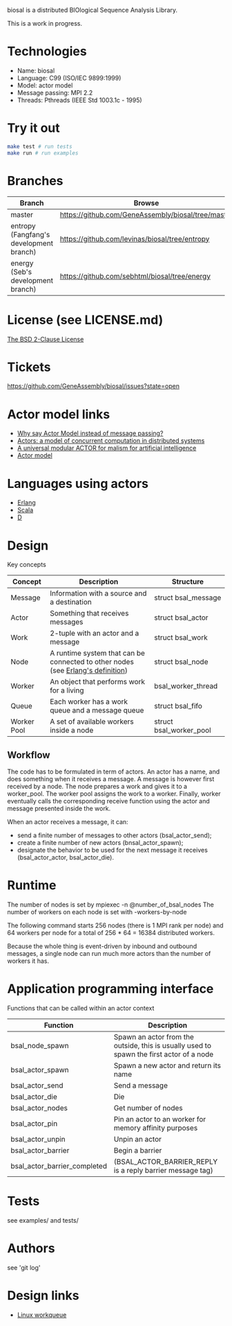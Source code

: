 biosal is a distributed BIOlogical Sequence Analysis Library.

This is a work in progress.

# Technologies

- Name: biosal
- Language: C99 (ISO/IEC 9899:1999)
- Model: actor model
- Message passing: MPI 2.2
- Threads: Pthreads (IEEE Std 1003.1c - 1995)

# Try it out

```bash
make test # run tests
make run # run examples
```

# Branches

Branch | Browse | HTTPS | SSH
--- | --- | --- | ---
 master | https://github.com/GeneAssembly/biosal/tree/master | https://github.com/GeneAssembly/biosal.git | git@github.com:GeneAssembly/biosal.git
 entropy (Fangfang's development branch) | https://github.com/levinas/biosal/tree/entropy | https://github.com/levinas/biosal.git | git@github.com:levinas/biosal.git
 energy (Seb's development branch) | https://github.com/sebhtml/biosal/tree/energy | https://github.com/sebhtml/biosal.git | git@github.com:sebhtml/biosal.git

# License (see LICENSE.md)

[The BSD 2-Clause License](http://opensource.org/licenses/BSD-2-Clause)

# Tickets

https://github.com/GeneAssembly/biosal/issues?state=open

# Actor model links

- [Why say Actor Model instead of message passing?](http://lambda-the-ultimate.org/node/4683)
- [Actors: a model of concurrent computation in distributed systems](http://dl.acm.org/citation.cfm?id=7929)
- [A universal modular ACTOR for malism for artificial intelligence](http://dl.acm.org/citation.cfm?id=1624804)
- [Actor model](http://en.wikipedia.org/wiki/Actor_model)

# Languages using actors

- [Erlang](http://www.erlang.org/)
- [Scala](http://www.scala-lang.org/)
- [D](http://dlang.org/)

# Design



Key concepts

| Concept | Description | Structure |
| --- | --- | --- |
| Message | Information with a source and a destination | struct bsal_message |
| Actor | Something that receives messages | struct bsal_actor |
| Work | 2-tuple with an actor and a message | struct bsal_work |
| Node | A runtime system that can be connected to other nodes (see [Erlang's definition](http://www.erlang.org/doc/reference_manual/distributed.html)) | struct bsal_node |
| Worker | An object that performs work for a living | bsal_worker_thread |
| Queue | Each worker has a work queue and a message queue | struct bsal_fifo |
| Worker Pool | A set of available workers inside a node | struct bsal_worker_pool |


## Workflow

The code has to be formulated in term of actors.
An actor has a name, and does something when it receives a message.
A message is however first received by a node. The node
prepares a work and gives it to a worker_pool. The worker pool
assigns the work to a worker. Finally, worker eventually calls
the corresponding receive function using the actor and message presented inside
the work.

When an actor receives a message, it can:

- send a finite number of messages to other actors (bsal_actor_send);
- create a finite number of new actors (bnsal_actor_spawn);
- designate the behavior to be used for the next message it receives (bsal_actor_actor, bsal_actor_die).


# Runtime

The number of nodes is set by mpiexec -n @number_of_bsal_nodes
The number of workers on each node is set with
-workers-by-node

The following command starts 256 nodes (there is 1 MPI rank per
node) and 64 workers per node for a total of
256 * 64 = 16384 distributed workers.

Because the whole thing is event-driven by inbound and outbound messages,
a single node can run much more actors than the number of
workers it has.

# Application programming interface

Functions that can be called within an actor context

| Function | Description |
| --- | --- |
| bsal_node_spawn | Spawn an actor from the outside,  this is usually used to spawn the first actor of a node |
| bsal_actor_spawn | Spawn a new actor and return its name |
| bsal_actor_send | Send a message |
| bsal_actor_die | Die |
| bsal_actor_nodes | Get number of nodes |
| bsal_actor_pin | Pin an actor to an worker for memory affinity purposes |
| bsal_actor_unpin | Unpin an actor |
| bsal_actor_barrier | Begin a barrier |
| bsal_actor_barrier_completed | (BSAL_ACTOR_BARRIER_REPLY is a reply barrier message tag) |

# Tests

see examples/ and tests/

# Authors

see 'git log'

# Design links

- [Linux workqueue](https://www.kernel.org/doc/Documentation/workqueue.txt)
